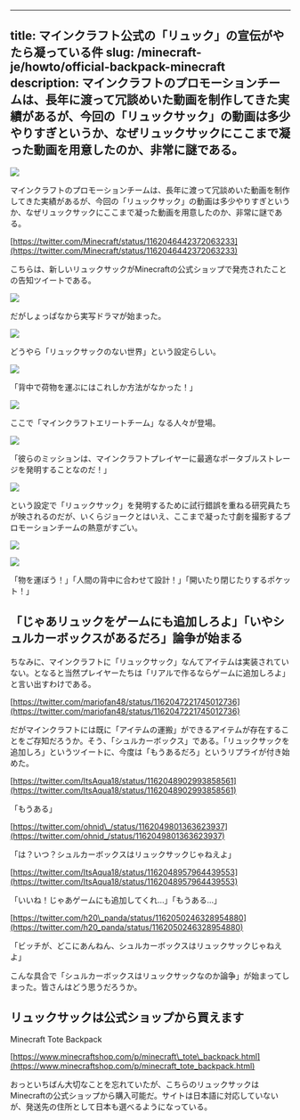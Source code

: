 
---
title: マインクラフト公式の「リュック」の宣伝がやたら凝っている件
slug: /minecraft-je/howto/official-backpack-minecraft
description: マインクラフトのプロモーションチームは、長年に渡って冗談めいた動画を制作してきた実績があるが、今回の「リュックサック」の動画は多少やりすぎというか、なぜリュックサックにここまで凝った動画を用意したのか、非常に謎である。
---

![](https://cdn-ak.f.st-hatena.com/images/fotolife/s/sasigume/20210208/20210208120455.jpg)

マインクラフトのプロモーションチームは、長年に渡って冗談めいた動画を制作してきた実績があるが、今回の「リュックサック」の動画は多少やりすぎというか、なぜリュックサックにここまで凝った動画を用意したのか、非常に謎である。

[https://twitter.com/Minecraft/status/1162046442372063233](https://twitter.com/Minecraft/status/1162046442372063233)

こちらは、新しいリュックサックがMinecraftの公式ショップで発売されたことの告知ツイートである。

![](https://cdn-ak.f.st-hatena.com/images/fotolife/s/sasigume/20210208/20210208120459.jpg)

だがしょっぱなから実写ドラマが始まった。

![](https://cdn-ak.f.st-hatena.com/images/fotolife/s/sasigume/20210208/20210208120502.jpg)

どうやら「リュックサックのない世界」という設定らしい。

![](https://cdn-ak.f.st-hatena.com/images/fotolife/s/sasigume/20210208/20210208120510.jpg)

「背中で荷物を運ぶにはこれしか方法がなかった！」

![](https://cdn-ak.f.st-hatena.com/images/fotolife/s/sasigume/20210208/20210208120506.jpg)

ここで「マインクラフトエリートチーム」なる人々が登場。

![](https://cdn-ak.f.st-hatena.com/images/fotolife/s/sasigume/20210208/20210208120515.jpg)

「彼らのミッションは、マインクラフトプレイヤーに最適なポータブルストレージを発明することなのだ！」

![](https://cdn-ak.f.st-hatena.com/images/fotolife/s/sasigume/20210208/20210208120519.jpg)

という設定で「リュックサック」を発明するために試行錯誤を重ねる研究員たちが映されるのだが、いくらジョークとはいえ、ここまで凝った寸劇を撮影するプロモーションチームの熱意がすごい。

![](https://cdn-ak.f.st-hatena.com/images/fotolife/s/sasigume/20210208/20210208120522.jpg)

![](https://cdn-ak.f.st-hatena.com/images/fotolife/s/sasigume/20210208/20210208120526.jpg)

「物を運ぼう！」「人間の背中に合わせて設計！」「開いたり閉じたりするポケット！」

## 「じゃあリュックをゲームにも追加しろよ」「いやシュルカーボックスがあるだろ」論争が始まる

ちなみに、マインクラフトに「リュックサック」なんてアイテムは実装されていない。となると当然プレイヤーたちは「リアルで作るならゲームに追加しろよ」と言い出すわけである。

[https://twitter.com/mariofan48/status/1162047221745012736](https://twitter.com/mariofan48/status/1162047221745012736)

だがマインクラフトには既に「アイテムの運搬」ができるアイテムが存在することをご存知だろうか。そう、「シュルカーボックス」である。「リュックサックを追加しろ」というツイートに、今度は「もうあるだろ」というリプライが付き始めた。

[https://twitter.com/ItsAqua18/status/1162048902993858561](https://twitter.com/ItsAqua18/status/1162048902993858561)

「もうある」

[https://twitter.com/ohnid\_/status/1162049801363623937](https://twitter.com/ohnid_/status/1162049801363623937)

「は？いつ？シュルカーボックスはリュックサックじゃねえよ」

[https://twitter.com/ItsAqua18/status/1162048957964439553](https://twitter.com/ItsAqua18/status/1162048957964439553)

「いいね！じゃあゲームにも追加してくれ…」「もうある…」

[https://twitter.com/h20\_panda/status/1162050246328954880](https://twitter.com/h20_panda/status/1162050246328954880)

「ビッチが、どこにあんねん、シュルカーボックスはリュックサックじゃねえよ」

こんな具合で「シュルカーボックスはリュックサックなのか論争」が始まってしまった。皆さんはどう思うだろうか。

## リュックサックは公式ショップから買えます

Minecraft Tote Backpack

[https://www.minecraftshop.com/p/minecraft\_tote\_backpack.html](https://www.minecraftshop.com/p/minecraft_tote_backpack.html)

おっといちばん大切なことを忘れていたが、こちらのリュックサックはMinecraftの公式ショップから購入可能だ。サイトは日本語に対応していないが、発送先の住所として日本も選べるようになっている。
